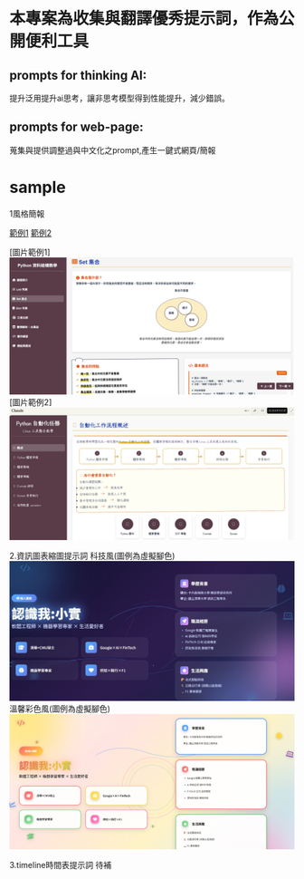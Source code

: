 # 本專案為收集與翻譯優秀提示詞，作為公開便利工具

## prompts for thinking AI:
提升泛用提升ai思考，讓非思考模型得到性能提升，減少錯誤。

## prompts for web-page:
蒐集與提供調整過與中文化之prompt,產生一鍵式網頁/簡報 

# sample

1風格簡報

[範例1](https://claude.ai/public/artifacts/e1328be7-c8e7-4439-9c38-e2e3bfb7ed0e)
[範例2](https://claude.ai/public/artifacts/1385c2c4-070c-4a19-bf58-cece7a4e878f)
    
[圖片範例1]
    ![圖片範例1](https://github.com/pikapikalai/Style-Presentation-Prompt-based-on-Claude-/blob/main/demo_pic/c2.jpg)
[圖片範例2]    
    ![圖片範例2](https://github.com/pikapikalai/Style-Presentation-Prompt-based-on-Claude-/blob/main/demo_pic/c1.jpg)

2.資訊圖表縮圖提示詞
科技風(圖例為虛擬腳色)
![圖片範例1](https://github.com/pikapikalai/Style-Presentation-Prompt-based-on-Claude-/blob/main/demo_pic/2a.jpg)
溫馨彩色風(圖例為虛擬腳色)
![圖片範例2](https://github.com/pikapikalai/Style-Presentation-Prompt-based-on-Claude-/blob/main/demo_pic/2b.jpg)

3.timeline時間表提示詞
待補
